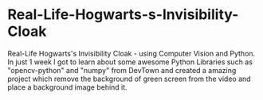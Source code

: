 # Real-Life-Hogwarts-s-Invisibility-Cloak
Real-Life Hogwarts's Invisibility Cloak - using Computer Vision and Python.  In just 1 week I got to learn about some awesome Python Libraries such as "opencv-python" and "numpy" from DevTown and created a amazing project which remove the background of green screen from the video and place a background image behind it.
